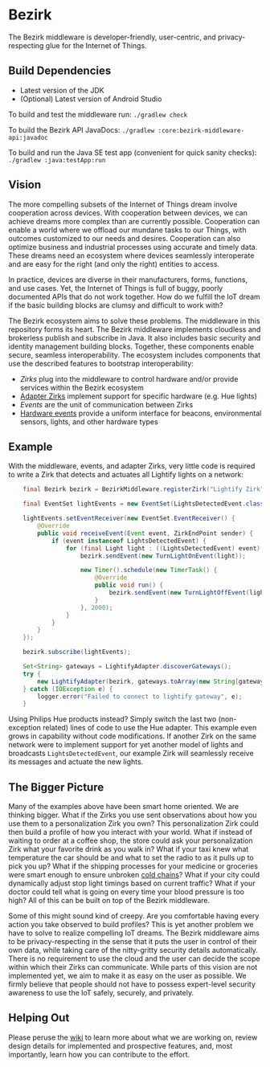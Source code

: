 # Bezirk

The Bezirk middleware is developer-friendly, user-centric, and privacy-respecting glue for the
Internet of Things.

## Build Dependencies

- Latest version of the JDK
- (Optional) Latest version of Android Studio

To build and test the middleware run: `./gradlew check`

To build the Bezirk API JavaDocs: `./gradlew :core:bezirk-middleware-api:javadoc`

To build and run the Java SE test app (convenient for quick sanity checks): `./gradlew :java:testApp:run`

## Vision

The more compelling subsets of the Internet of Things dream involve cooperation across devices. With
cooperation between devices, we can achieve dreams more complex than are currently possible.
Cooperation can enable a world where we offload our mundane tasks to our Things, with outcomes
customized to our needs and desires. Cooperation can also optimize business and industrial processes
using accurate and timely data. These dreams need an ecosystem where devices seamlessly interoperate
and are easy for the right (and only the right) entities to access.

In practice, devices are diverse in their manufacturers, forms, functions, and use cases. Yet, the
Internet of Things is full of buggy, poorly documented APIs that do not work together. How do we
fulfill the IoT dream if the basic building blocks are clumsy and difficult to work with?

The Bezirk ecosystem aims to solve these problems. The middleware in this repository forms its heart.
The Bezirk middleware implements cloudless and brokerless publish and subscribe in Java. It also
includes basic security and identity management building blocks. Together, these components enable
secure, seamless interoperability. The ecosystem includes components that use the described features
to bootstrap interoperability:

- _Zirks_ plug into the middleware to control hardware and/or provide services within the Bezirk
ecosystem
 - [Adapter Zirks](https://github.com/Bezirk-Bosch/AdapterZirks) implement support for specific
 hardware (e.g. Hue lights)
- _Events_ are the unit of communication between Zirks
 - [Hardware events](https://github.com/Bezirk-Bosch/HardwareEvents) provide a uniform interface for
 beacons, environmental sensors, lights, and other hardware types

## Example

With the middleware, events, and adapter Zirks, very little code is required to
write a Zirk that detects and actuates all Lightify lights on a network:

```java
    final Bezirk bezirk = BezirkMiddleware.registerZirk("Lightify Zirk");

    final EventSet lightEvents = new EventSet(LightsDetectedEvent.class);

    lightEvents.setEventReceiver(new EventSet.EventReceiver() {
        @Override
        public void receiveEvent(Event event, ZirkEndPoint sender) {
            if (event instanceof LightsDetectedEvent) {
                for (final Light light : ((LightsDetectedEvent) event).getLights()) {
                    bezirk.sendEvent(new TurnLightOnEvent(light));

                    new Timer().schedule(new TimerTask() {
                        @Override
                        public void run() {
                            bezirk.sendEvent(new TurnLightOffEvent(light));
                        }
                    }, 2000);
                }
            }
        }
    });

    bezirk.subscribe(lightEvents);

    Set<String> gateways = LightifyAdapter.discoverGateways();
    try {
        new LightifyAdapter(bezirk, gateways.toArray(new String[gateways.size()])[0]);
    } catch (IOException e) {
        logger.error("Failed to connect to lightify gateway", e);
    }
```

Using Philips Hue products instead? Simply switch the last two (non-exception related) lines of code
to use the Hue adapter. This example even grows in capability without code modifications. If another
Zirk on the same network were to implement support for yet another model of lights and broadcasts
`LightsDetectedEvent`, our example Zirk will seamlessly receive its messages and actuate the new
lights.

## The Bigger Picture

Many of the examples above have been smart home oriented. We are thinking bigger. What if the Zirks
you use sent observations about how you use them to a personalization Zirk you own? This
personalization Zirk could then build a profile of how you interact with your world. What if instead
of waiting to order at a coffee shop, the store could ask your personalization Zirk what your favorite
drink as you walk in? What if your taxi knew what temperature the car should be and what to set the
radio to as it pulls up to pick you up?  What if the shipping processes for your medicine or
groceries were smart enough to ensure unbroken
[cold chains](https://en.wikipedia.org/wiki/Cold_chain)? What if your city could dynamically adjust
stop light timings based on current traffic? What if your doctor could tell what is going on every
time your blood pressure is too high? All of this can be built on top of the Bezirk middleware.

Some of this might sound kind of creepy. Are you comfortable having every action you take observed
to build profiles? This is yet another problem we have to solve to realize compelling IoT dreams. The
Bezirk middleware aims to be privacy-respecting in the sense that it puts the user in
control of their own data, while taking care of the nitty-gritty security details automatically.
There is no requirement to use the cloud and the user can decide the scope within which their Zirks
can communicate. While parts of this vision are not implemented yet, we aim
to make it as easy on the user as possible. We firmly believe that people should not have to possess
expert-level security awareness to use the IoT safely, securely, and privately.

## Helping Out

Please peruse the [wiki](https://github.com/Bezirk-Bosch/Middleware/wiki) to learn more about
what we are working on, review design details for implemented and prospective features, and, most
importantly, learn how you can contribute to the effort.
